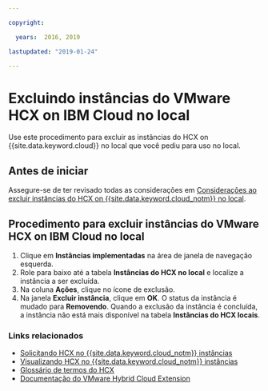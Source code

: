 ```yaml
---

copyright:

  years:  2016, 2019

lastupdated: "2019-01-24"

---
```


# Excluindo instâncias do VMware HCX on IBM Cloud no local

Use este procedimento para excluir as instâncias do HCX on {{site.data.keyword.cloud}} no local que você pediu para uso no local.

## Antes de iniciar

Assegure-se de ter revisado todas as considerações em [Considerações ao excluir instâncias do HCX on {{site.data.keyword.cloud_notm}} no local](/docs/services/vmwaresolutions/services/standalone_considerations.html).

## Procedimento para excluir instâncias do VMware HCX on IBM Cloud no local

1. Clique em **Instâncias implementadas** na área de janela de navegação esquerda.
2. Role para baixo até a tabela **Instâncias do HCX no local** e localize a instância a ser excluída.
3. Na coluna **Ações**, clique no ícone de exclusão.
4. Na janela **Excluir instância**, clique em **OK**.
   O status da instância é mudado para **Removendo**. Quando a exclusão da instância é concluída, a instância não está mais disponível na tabela **Instâncias do HCX locais**.

### Links relacionados

* [Solicitando HCX no {{site.data.keyword.cloud_notm}} instâncias](/docs/services/vmwaresolutions/services/standalone_orderingserviceinstances.html)
* [Visualizando HCX no {{site.data.keyword.cloud_notm}} instâncias](/docs/services/vmwaresolutions/services/standalone_viewingserviceinstances.html)
* [Glossário de termos do HCX](/docs/services/vmwaresolutions/services/hcx_glossary.html)
* [Documentação do VMware Hybrid Cloud Extension](https://cloud.vmware.com/vmware-hcx/resources)
